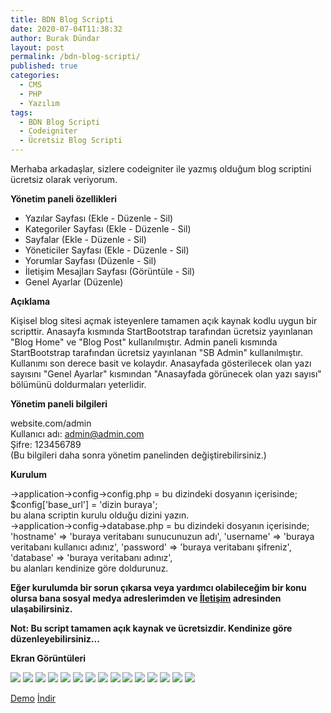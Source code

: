 ```yaml
---
title: BDN Blog Scripti
date: 2020-07-04T11:38:32
author: Burak Dündar
layout: post
permalink: /bdn-blog-scripti/
published: true
categories:
  - CMS
  - PHP
  - Yazılım
tags:
  - BDN Blog Scripti
  - Codeigniter
  - Ücretsiz Blog Scripti
---
```

Merhaba arkadaşlar, sizlere codeigniter ile yazmış olduğum blog scriptini ücretsiz olarak veriyorum.

**Yönetim paneli özellikleri**

  * Yazılar Sayfası (Ekle - Düzenle - Sil)
  * Kategoriler Sayfası (Ekle - Düzenle - Sil)
  * Sayfalar (Ekle - Düzenle - Sil)
  * Yöneticiler Sayfası (Ekle - Düzenle - Sil)
  * Yorumlar Sayfası (Düzenle - Sil)
  * İletişim Mesajları Sayfası (Görüntüle - Sil)
  * Genel Ayarlar (Düzenle)

**Açıklama**

Kişisel blog sitesi açmak isteyenlere tamamen açık kaynak kodlu uygun bir scripttir. Anasayfa kısmında StartBootstrap tarafından ücretsiz yayınlanan "Blog Home" ve "Blog Post" kullanılmıştır. Admin paneli kısmında StartBootstrap tarafından ücretsiz yayınlanan "SB Admin" kullanılmıştır. Kullanımı son derece basit ve kolaydır. Anasayfada gösterilecek olan yazı sayısını "Genel Ayarlar" kısmından "Anasayfada görünecek olan yazı sayısı" bölümünü doldurmaları yeterlidir.

**Yönetim paneli bilgileri**

website.com/admin  
Kullanıcı adı: <admin@admin.com>  
Şifre: 123456789  
(Bu bilgileri daha sonra yönetim panelinden değiştirebilirsiniz.)

**Kurulum**

->application->config->config.php = bu dizindeki dosyanın içerisinde;  
$config['base_url'] = 'dizin buraya';  
bu alana scriptin kurulu olduğu dizini yazın.  
->application->config->database.php = bu dizindeki dosyanın içerisinde;  
'hostname' => 'buraya veritabanı sunucunuzun adı', 'username' => 'buraya veritabanı kullanıcı adınız', 'password' => 'buraya veritabanı şifreniz', 'database' => 'buraya veritabanı adınız',  
bu alanları kendinize göre doldurunuz.

**Eğer kurulumda bir sorun çıkarsa veya yardımcı olabileceğim bir konu olursa bana sosyal medya adreslerimden ve [İletişim](/iletisim) adresinden ulaşabilirsiniz.**

**Not: Bu script tamamen açık kaynak ve ücretsizdir. Kendinize göre düzenleyebilirsiniz...**

**Ekran Görüntüleri**

<img src="https://cdn.r10.net/editor/103319/77d92b6d9aaa39460335d5f3122ecc79.png" class="img-fluid">

<img src="https://cdn.r10.net/editor/103319/8c07bb4c7e47ac7dbb9edbd57ecd350c.png" class="img-fluid">

<img src="https://cdn.r10.net/editor/103319/8b70af69dbb6634ca98c9d3ae9ce5469.png" class="img-fluid">

<img src="https://cdn.r10.net/editor/103319/b19722916cfe1f0276d22a9ce4ae760b.png" class="img-fluid">

<img src="https://cdn.r10.net/editor/103319/beb877ddf4b90dad4fd4b9f05233a88e.png" class="img-fluid">

<img src="https://cdn.r10.net/editor/103319/4a24bac94663268985c9da1eead665d0.png" class="img-fluid">

<img src="https://cdn.r10.net/editor/103319/395736737aa349439c8f36e5f30e2326.png" class="img-fluid">

<img src="https://cdn.r10.net/editor/103319/e27b669c4c207b31d3c76fff58052b46.png" class="img-fluid">

<img src="https://cdn.r10.net/editor/103319/9e446dfdab5ff5086639ae3c4a5c774f.png" class="img-fluid">

<img src="https://cdn.r10.net/editor/103319/7da9f59bd307dd55f7f8903687b9d330.png" class="img-fluid">

<img src="https://cdn.r10.net/editor/103319/24d43c294310576e77684e1f67261eaa.png" class="img-fluid">

<img src="https://cdn.r10.net/editor/103319/13c4fb8f27818404dedc900a9164cfc6.png" class="img-fluid">

<img src="https://cdn.r10.net/editor/103319/d80fde0c1cfebaa3b6ba4dc445c1cae4.png" class="img-fluid">

<img src="https://cdn.r10.net/editor/103319/effae4795ba814f349bd4f116e117db9.png" class="img-fluid">

<img src="https://cdn.r10.net/editor/103319/b5f91312952f30e10d1e495a368e3790.png" class="img-fluid">

[Demo](https://demo.codetify.net/?theme=cy-blog) [İndir](https://demo.codetify.net/?theme=cy-blog)